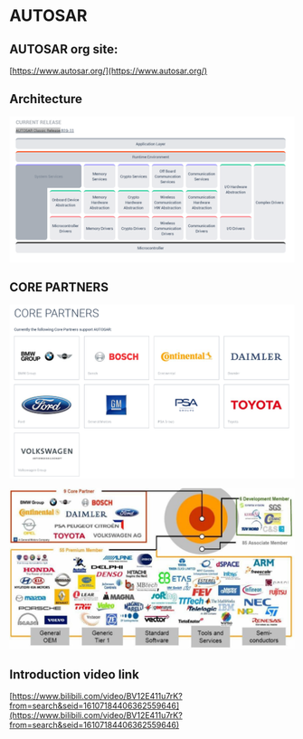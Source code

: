 # AUTOSAR

## AUTOSAR org site:

[https://www.autosar.org/](https://www.autosar.org/)

## Architecture

![](../../.gitbook/assets/pi-zhu-20200423-004403autosar-classic-release.png)

## CORE PARTNERS

![](../../.gitbook/assets/pi-zhu-20200423-025408core-partners.png)

![](../../.gitbook/assets/e0e794e9a9bb18bb80545df07f83e18b.jpg)

## Introduction video link

[https://www.bilibili.com/video/BV12E411u7rK?from=search&seid=16107184406362559646](https://www.bilibili.com/video/BV12E411u7rK?from=search&seid=16107184406362559646)



